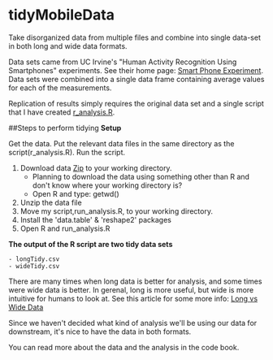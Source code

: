 # tidyMobileData
Take disorganized data from multiple files and combine into single data-set in both long and wide data formats.

Data sets came from UC Irvine's  "Human Activity Recognition Using Smartphones" experiments. See their home page: [Smart Phone Experiment](http://archive.ics.uci.edu/ml/datasets/Human+Activity+Recognition+Using+Smartphones).  Data sets were combined into a single data frame containing average values for each of the measurements. 

Replication of results simply requires the original data set and a single script that I have created [r_analysis.R](https://github.com/beaunorgeot/tidyMobileData/blob/master/run_analysis.R).

##Steps to perform tidying
**Setup**

Get the data. Put the relevant data files in the same directory as the script(r_analysis.R). Run the script.  

1. Download data [Zip](https://d396qusza40orc.cloudfront.net/getdata%2Fprojectfiles%2FUCI%20HAR%20Dataset.zip) to your working directory.
	- Planning to download the data using something other than R and don't know where your working directory is?
	- Open R and type:
	getwd()
2. Unzip the data file
4. Move my script,run_analysis.R, to your working directory.
5. Install the 'data.table' & 'reshape2' packages
5. Open R and run_analysis.R



**The output of the R script are two tidy data sets** 

	- longTidy.csv
	- wideTidy.csv

There are many times when long data is better for analysis, and some times were wide data is better. In gerenal, long is more useful, but wide is more intuitive for humans to look at. See this article for some more info: [Long vs Wide Data](http://seananderson.ca/2013/10/19/reshape.html)

Since we haven't decided what kind of analysis we'll be using our data for downstream, it's nice to have the data in both formats.


You can read more about the data and the analysis in the code book.


